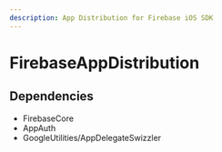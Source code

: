 ```yaml
---
description: App Distribution for Firebase iOS SDK
---
```


# FirebaseAppDistribution

## Dependencies

* FirebaseCore
* AppAuth
* GoogleUtilities/AppDelegateSwizzler
